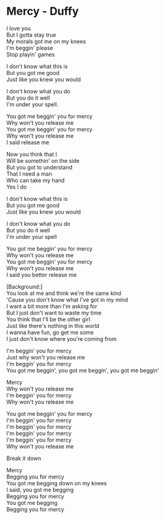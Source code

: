# Mercy - Duffy

I love you\
But I gotta stay true\
My morals got me on my knees\
I'm beggin' please\
Stop playin' games

I don't know what this is\
But you got me good\
Just like you knew you would

I don't know what you do\
But you do it well\
I'm under your spell.

You got me beggin' you for mercy\
Why won't you release me\
You got me beggin' you for mercy\
Why won't you release me\
I said release me

Now you think that I\
Will be somethin' on the side\
But you got to understand\
That I need a man\
Who can take my hand\
Yes I do

I don't know what this is\
But you got me good\
Just like you knew you would

I don't know what you do\
But you do it well\
I'm under your spell

You got me beggin' you for mercy\
Why won't you release me\
You got me beggin' you for mercy\
Why won't you release me\
I said you better release me

[Background:]\
You look at me and think we're the same kind\
'Cause you don't know what I've got in my mind\
I want a bit more than I'm asking for\
But I just don't want to waste my time\
You think that I'll be the other girl\
Just like there's nothing in this world\
I wanna have fun, go get me some\
I just don't know where you're coming from

I'm beggin' you for mercy\
Just why won't you release me\
I'm beggin' you for mercy\
You got me beggin', you got me beggin', you got me beggin'

Mercy\
Why won't you release me\
I'm beggin' you for mercy\
Why won't you release me

You got me beggin' you for mercy\
I'm beggin' you for mercy\
I'm beggin' you for mercy\
I'm beggin' you for mercy\
I'm beggin' you for mercy\
Why won't you release me

Break it down

Mercy\
Begging you for mercy\
You got me begging down on my knees\
I said, you got me begging\
Begging you for mercy\
You got me begging\
Begging you for mercy